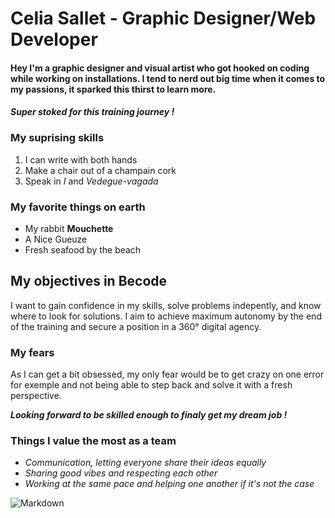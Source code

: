 # Celia Sallet - Graphic Designer/Web Developer

#### Hey I'm a graphic designer and visual artist who got hooked on coding while working on installations. I tend to nerd out big time when it comes to my passions, it sparked this thirst to learn more.
 
#### ***Super stoked for this training journey !***


### My suprising skills

1. I can write with both hands
2. Make a chair out of a champain cork
3. Speak in *I* and *Vedegue-vagada*

### My favorite things on earth

- My rabbit **Mouchette**
- A Nice Gueuze
- Fresh seafood by the beach 

## My objectives in Becode

I want to gain confidence in my skills, solve problems indepently, and know 
where to look for solutions. I aim to achieve maximum autonomy by the end 
of the training and secure a position in a 360° digital agency. 

### My fears 

As I can get a bit obsessed, my only fear would be to get crazy on one 
error for exemple and not being able to step back and solve it with a fresh 
perspective. 

***Looking forward to be skilled enough to finaly get my dream job !***

### Things I value the most as a team 

+ *Communication, letting everyone share their ideas equally*
+ *Sharing good vibes and respecting each other*
+ *Working at the same pace and helping one another if it's not the case*

![Markdown](https://media.giphy.com/media/dhjJRAs2ZbWtrYvSUT/giphy.gif)


